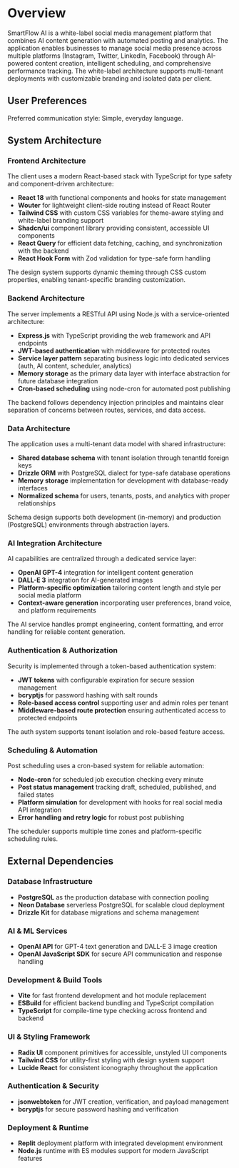 # Overview

SmartFlow AI is a white-label social media management platform that combines AI content generation with automated posting and analytics. The application enables businesses to manage social media presence across multiple platforms (Instagram, Twitter, LinkedIn, Facebook) through AI-powered content creation, intelligent scheduling, and comprehensive performance tracking. The white-label architecture supports multi-tenant deployments with customizable branding and isolated data per client.

## User Preferences

Preferred communication style: Simple, everyday language.

## System Architecture

### Frontend Architecture
The client uses a modern React-based stack with TypeScript for type safety and component-driven architecture:
- **React 18** with functional components and hooks for state management
- **Wouter** for lightweight client-side routing instead of React Router
- **Tailwind CSS** with custom CSS variables for theme-aware styling and white-label branding support
- **Shadcn/ui** component library providing consistent, accessible UI components
- **React Query** for efficient data fetching, caching, and synchronization with the backend
- **React Hook Form** with Zod validation for type-safe form handling

The design system supports dynamic theming through CSS custom properties, enabling tenant-specific branding customization.

### Backend Architecture
The server implements a RESTful API using Node.js with a service-oriented architecture:
- **Express.js** with TypeScript providing the web framework and API endpoints
- **JWT-based authentication** with middleware for protected routes
- **Service layer pattern** separating business logic into dedicated services (auth, AI content, scheduler, analytics)
- **Memory storage** as the primary data layer with interface abstraction for future database integration
- **Cron-based scheduling** using node-cron for automated post publishing

The backend follows dependency injection principles and maintains clear separation of concerns between routes, services, and data access.

### Data Architecture
The application uses a multi-tenant data model with shared infrastructure:
- **Shared database schema** with tenant isolation through tenantId foreign keys
- **Drizzle ORM** with PostgreSQL dialect for type-safe database operations
- **Memory storage** implementation for development with database-ready interfaces
- **Normalized schema** for users, tenants, posts, and analytics with proper relationships

Schema design supports both development (in-memory) and production (PostgreSQL) environments through abstraction layers.

### AI Integration Architecture
AI capabilities are centralized through a dedicated service layer:
- **OpenAI GPT-4** integration for intelligent content generation
- **DALL-E 3** integration for AI-generated images
- **Platform-specific optimization** tailoring content length and style per social media platform
- **Context-aware generation** incorporating user preferences, brand voice, and platform requirements

The AI service handles prompt engineering, content formatting, and error handling for reliable content generation.

### Authentication & Authorization
Security is implemented through a token-based authentication system:
- **JWT tokens** with configurable expiration for secure session management
- **bcryptjs** for password hashing with salt rounds
- **Role-based access control** supporting user and admin roles per tenant
- **Middleware-based route protection** ensuring authenticated access to protected endpoints

The auth system supports tenant isolation and role-based feature access.

### Scheduling & Automation
Post scheduling uses a cron-based system for reliable automation:
- **Node-cron** for scheduled job execution checking every minute
- **Post status management** tracking draft, scheduled, published, and failed states
- **Platform simulation** for development with hooks for real social media API integration
- **Error handling and retry logic** for robust post publishing

The scheduler supports multiple time zones and platform-specific scheduling rules.

## External Dependencies

### Database Infrastructure
- **PostgreSQL** as the production database with connection pooling
- **Neon Database** serverless PostgreSQL for scalable cloud deployment
- **Drizzle Kit** for database migrations and schema management

### AI & ML Services
- **OpenAI API** for GPT-4 text generation and DALL-E 3 image creation
- **OpenAI JavaScript SDK** for secure API communication and response handling

### Development & Build Tools
- **Vite** for fast frontend development and hot module replacement
- **ESBuild** for efficient backend bundling and TypeScript compilation
- **TypeScript** for compile-time type checking across frontend and backend

### UI & Styling Framework
- **Radix UI** component primitives for accessible, unstyled UI components
- **Tailwind CSS** for utility-first styling with design system support
- **Lucide React** for consistent iconography throughout the application

### Authentication & Security
- **jsonwebtoken** for JWT creation, verification, and payload management
- **bcryptjs** for secure password hashing and verification

### Deployment & Runtime
- **Replit** deployment platform with integrated development environment
- **Node.js** runtime with ES modules support for modern JavaScript features